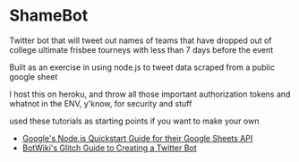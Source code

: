 ShameBot
========
Twitter bot that will tweet out names of teams that have dropped out of college ultimate frisbee tourneys with less than 7 days before the event

Built as an exercise in using node.js to tweet data scraped from a public google sheet

I host this on heroku, and throw all those important authorization tokens and whatnot in the ENV, y'know, for security and stuff

used these tutorials as starting points if you want to make your own
- [Google's Node.js Quickstart Guide for their Google Sheets API](https://developers.google.com/sheets/api/quickstart/nodejs)
- [BotWiki's Glitch Guide to Creating a Twitter Bot](https://glitch.com/edit/#!/twitterbot?path=README.md:1:0)
